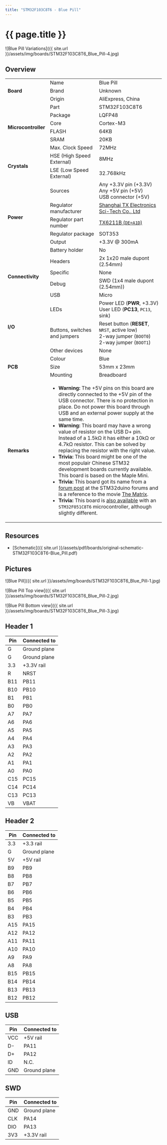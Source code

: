 ```yaml
---
title: "STM32F103C8T6 - Blue Pill"
---
```


# {{ page.title }}

![Blue Pill Variations]({{ site.url }}/assets/img/boards/STM32F103C8T6_Blue_Pill-4.jpg)

## Overview

<table>
    <tr>
        <td rowspan="3"><b>Board</b></td>
        <td>Name</td>
        <td>Blue Pill</td>
    </tr>
    <tr>
        <td>Brand</td>
        <td>Unknown</td>
    </tr>
    <tr>
        <td>Origin</td>
        <td>AliExpress, China</td>
    </tr>
    <tr>
        <td rowspan="6"><b>Microcontroller</b></td>
        <td>Part</td>
        <td>STM32F103C8T6</td>
    </tr>
    <tr>
        <td>Package</td>
        <td>LQFP48</td>
    </tr>
    <tr>
        <td>Core</td>
        <td>Cortex-M3</td>
    </tr>
    <tr>
        <td>FLASH</td>
        <td>64KB</td>
    </tr>
    <tr>
        <td>SRAM</td>
        <td>20KB</td>
    </tr>
    <tr>
        <td>Max. Clock Speed</td>
        <td>72MHz</td>
    </tr>
    <tr>
        <td rowspan="2"><b>Crystals</b></td>
        <td>HSE (High Speed External)</td>
        <td>8MHz</td>
    </tr>
    <tr>
        <td>LSE (Low Speed External)</td>
        <td>32.768kHz</td>
    </tr>
    <tr>
        <td rowspan="6"><b>Power</b></td>
        <td>Sources</td>
        <td>Any +3.3V pin (+3.3V)<br>Any +5V pin (+5V)<br>USB connector (+5V)</td>
    </tr>
    <tr>
        <td>Regulator manufacturer</td>
        <td><a href="http://txsemi.com/">Shanghai TX Electronics Sci-Tech Co., Ltd</a></td>
    </tr>
    <tr>
        <td>Regulator part number</td>
        <td><a href="http://www.txsemi.com/Upload/TX6211B_V12-11264794020.pdf">TX6211B (<code>DE=A1D</code>)</a></td>
    </tr>
    <tr>
        <td>Regulator package</td>
        <td>SOT353</td>
    </tr>
    <tr>
        <td>Output</td>
        <td>+3.3V @ 300mA</td>
    </tr>
    <tr>
        <td>Battery holder</td>
        <td>No</td>
    </tr>
    <tr>
        <td rowspan="4"><b>Connectivity</b></td>
        <td>Headers</td>
        <td>2x 1x20 male dupont (2.54mm)</td>
    </tr>
    <tr>
        <td>Specific</td>
        <td>None</td>
    </tr>
    <tr>
        <td>Debug</td>
        <td>SWD (1x4 male dupont (2.54mm))</td>
    </tr>
    <tr>
        <td>USB</td>
        <td>Micro</td>
    </tr>
    <tr>
        <td rowspan="3"><b>I/O</b></td>
        <td>LEDs</td>
        <td>Power LED (<b>PWR</b>, +3.3V)<br>User LED (<b>PC13</b>, <code>PC13</code>, sink)</td>
    </tr>
    <tr>
        <td>Buttons, switches and jumpers</td>
        <td>Reset button (<b>RESET</b>, <code>NRST</code>, active low)<br>2-way jumper (<code>BOOT0</code>)<br>2-way jumper (<code>BOOT1</code>)</td>
    </tr>
    <tr>
        <td>Other devices</td>
        <td>None</td>
    </tr>
    <tr>
        <td rowspan="3"><b>PCB</b></td>
        <td>Colour</td>
        <td>Blue</td>
    </tr>
    <tr>
        <td>Size</td>
        <td>53mm x 23mm</td>
    </tr>
    <tr>
        <td>Mounting</td>
        <td>Breadboard</td>
    </tr>
    <tr>
        <td><b>Remarks</b></td>
        <td colspan="2">
            <ul>
                <li><b>Warning:</b> The +5V pins on this board are directly connected to the +5V pin of the USB connector. There is no protection in place. Do not power this board through USB and an external power supply at the same time.</li>
                <li><b>Warning:</b> This board may have a wrong value of resistor on the USB D+ pin. Instead of a 1.5kΩ it has either a 10kΩ or 4.7kΩ resistor. This can be solved by replacing the resistor with the right value.</li>
                <li><b>Trivia:</b> This board might be one of the most populair Chinese STM32 development boards currently available. This board is based on the Maple Mini.</li>
                <li><b>Trivia:</b> This board got its name from a <a href="http://www.stm32duino.com/viewtopic.php?f=28&t=117&hilit=blue+pill">forum post</a> at the STM32duino forums and is a reference to the movie <a href="https://www.imdb.com/title/tt0133093/">The Matrix</a>.</li>
                <li><b>Trivia:</b> This board is <a href="{{ site.url }}/boards/STM32F051C8T6-Blue-Pill">also available</a> with an <code>STM32F051C8T6</code> microcontroller, although slightly different.</li>
            </ul>
        </td>
    </tr>
</table>

## Resources

 - [Schematic]({{ site.url }}/assets/pdf/boards/original-schematic-STM32F103C8T6-Blue_Pill.pdf)

## Pictures

![Blue Pill]({{ site.url }}/assets/img/boards/STM32F103C8T6_Blue_Pill-1.jpg)

![Blue Pill Top view]({{ site.url }}/assets/img/boards/STM32F103C8T6_Blue_Pill-2.jpg)

![Blue Pill Bottom view]({{ site.url }}/assets/img/boards/STM32F103C8T6_Blue_Pill-3.jpg)

## Header 1

| Pin   | Connected to |
| ----- | ------------ |
| G     | Ground plane |
| G     | Ground plane |
| 3.3   | +3.3V rail   |
| R     | NRST         |
| B11   | PB11         |
| B10   | PB10         |
| B1    | PB1          |
| B0    | PB0          |
| A7    | PA7          |
| A6    | PA6          |
| A5    | PA5          |
| A4    | PA4          |
| A3    | PA3          |
| A2    | PA2          |
| A1    | PA1          |
| A0    | PA0          |
| C15   | PC15         |
| C14   | PC14         |
| C13   | PC13         |
| VB    | VBAT         |

## Header 2

| Pin   | Connected to |
| ----- | ------------ |
| 3.3   | +3.3 rail    |
| G     | Ground plane |
| 5V    | +5V rail     |
| B9    | PB9          |
| B8    | PB8          |
| B7    | PB7          |
| B6    | PB6          |
| B5    | PB5          |
| B4    | PB4          |
| B3    | PB3          |
| A15   | PA15         |
| A12   | PA12         |
| A11   | PA11         |
| A10   | PA10         |
| A9    | PA9          |
| A8    | PA8          |
| B15   | PB15         |
| B14   | PB14         |
| B13   | PB13         |
| B12   | PB12         |

## USB

| Pin   | Connected to |
| ----- | ------------ |
| VCC   | +5V rail     |
| D-    | PA11         |
| D+    | PA12         |
| ID    | N.C.         |
| GND   | Ground plane |

## SWD

| Pin   | Connected to |
| ----- | ------------ |
| GND   | Ground plane |
| CLK   | PA14         |
| DIO   | PA13         |
| 3V3   | +3.3V rail   |
